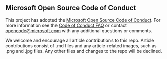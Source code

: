 ## Microsoft Open Source Code of Conduct
This project has adopted the [Microsoft Open Source Code of Conduct](https://opensource.microsoft.com/codeofconduct/).
For more information see the [Code of Conduct FAQ](https://opensource.microsoft.com/codeofconduct/faq/) or contact [opencode@microsoft.com](mailto:opencode@microsoft.com) with any additional questions or comments.

We welcome and encourage all article contributions to this repo. Article contributions consist of .md files and any article-related images, such as .png and .jpg files. Any other files and changes to the repo will be declined.
